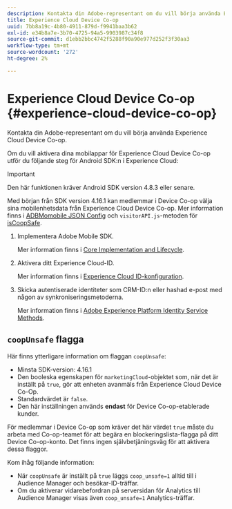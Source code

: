 ```yaml
---
description: Kontakta din Adobe-representant om du vill börja använda Experience Cloud Device Co-op.
title: Experience Cloud Device Co-op
uuid: 7bb8a19c-4b80-4911-879d-f9941baa3b62
exl-id: e34b8a7e-3b70-4725-94a5-9903987c34f8
source-git-commit: d1ebb2bbc4742f5288f90a90e977d252f3f30aa3
workflow-type: tm+mt
source-wordcount: '272'
ht-degree: 2%

---
```


# Experience Cloud Device Co-op {#experience-cloud-device-co-op}

Kontakta din Adobe-representant om du vill börja använda Experience Cloud Device Co-op.

Om du vill aktivera dina mobilappar för Experience Cloud Device Co-op utför du följande steg för Android SDK:n i Experience Cloud:

>[!IMPORTANT]
>
>Den här funktionen kräver Android SDK version 4.8.3 eller senare.

Med början från SDK version 4.16.1 kan medlemmar i Device Co-op välja sina mobilenhetsdata från Experience Cloud Device Co-op. Mer information finns i [ADBMomobile JSON Config](/help/android/configuration/json-config/json-config.md) och `visitorAPI.js`-metoden för [isCoopSafe](https://experienceleague.adobe.com/docs/id-service/using/id-service-api/configurations/coopsafe.html).

1. Implementera Adobe Mobile SDK.

   Mer information finns i [Core Implementation and Lifecycle](/help/android/getting-started/dev-qs.md).
1. Aktivera ditt Experience Cloud-ID.

   Mer information finns i [Experience Cloud ID-konfiguration](/help/android/c-marketing-cloud/mcvid.md).
1. Skicka autentiserade identiteter som CRM-ID:n eller hashad e-post med någon av synkroniseringsmetoderna.

   Mer information finns i [Adobe Experience Platform Identity Service Methods](/help/android/c-marketing-cloud/mc-methods.md).

## `coopUnsafe` flagga

Här finns ytterligare information om flaggan `coopUnsafe`:

* Minsta SDK-version: 4.16.1
* Den booleska egenskapen för `marketingCloud`-objektet som, när det är inställt på `true`, gör att enheten avanmäls från Experience Cloud Device Co-Op.
* Standardvärdet är `false`.
* Den här inställningen används **endast** för Device Co-op-etablerade kunder.

För medlemmar i Device Co-op som kräver det här värdet `true` måste du arbeta med Co-op-teamet för att begära en blockeringslista-flagga på ditt Device Co-op-konto. Det finns ingen självbetjäningsväg för att aktivera dessa flaggor.

Kom ihåg följande information:

* När `coopUnsafe` är inställt på `true` läggs `coop_unsafe=1` alltid till i Audience Manager och besökar-ID-träffar.
* Om du aktiverar vidarebefordran på serversidan för Analytics till Audience Manager visas även `coop_unsafe=1` Analytics-träffar.
